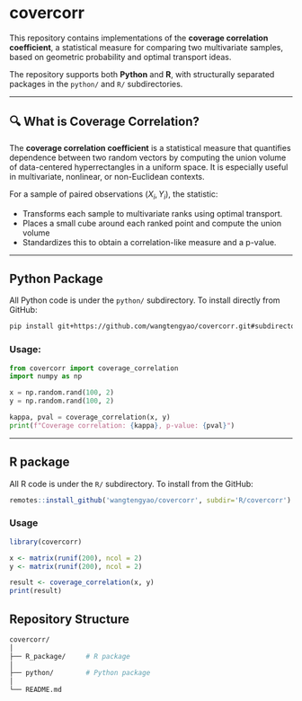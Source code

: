 # covercorr

This repository contains implementations of the **coverage correlation coefficient**, a statistical measure for comparing two multivariate samples, based on geometric probability and optimal transport ideas.

The repository supports both **Python** and **R**, with structurally separated packages in the `python/` and `R/` subdirectories.

---

## 🔍 What is Coverage Correlation?

The **coverage correlation coefficient** is a statistical measure that quantifies dependence between two random vectors by computing the union volume of data-centered hyperrectangles in a uniform space. It is especially useful in multivariate, nonlinear, or non-Euclidean contexts.

For a sample of paired observations $(X_i, Y_i)$, the statistic:

- Transforms each sample to multivariate ranks using optimal transport.
- Places a small cube around each ranked point and compute the union volume
- Standardizes this to obtain a correlation-like measure and a p-value.

---

## Python Package

All Python code is under the `python/` subdirectory. To install directly from GitHub:

```bash
pip install git+https://github.com/wangtengyao/covercorr.git#subdirectory=python
```

### Usage:

```python
from covercorr import coverage_correlation
import numpy as np

x = np.random.rand(100, 2)
y = np.random.rand(100, 2)

kappa, pval = coverage_correlation(x, y)
print(f"Coverage correlation: {kappa}, p-value: {pval}")
```

---

## R package

All R code is under the `R/` subdirectory. To install from the GitHub:

```r
remotes::install_github('wangtengyao/covercorr', subdir='R/covercorr')
```

### Usage

```r
library(covercorr)

x <- matrix(runif(200), ncol = 2)
y <- matrix(runif(200), ncol = 2)

result <- coverage_correlation(x, y)
print(result)
```

## Repository Structure

```bash
covercorr/
│
├── R_package/     # R package
│
├── python/        # Python package
│
└── README.md
```
